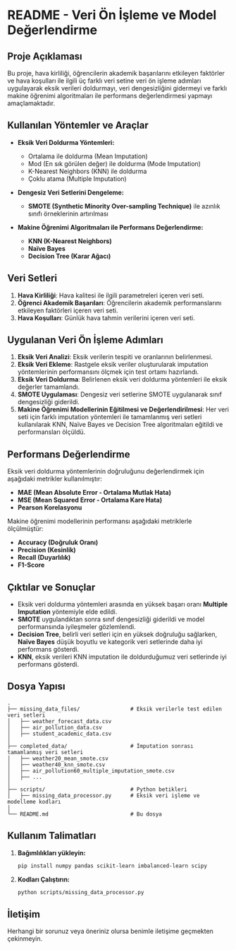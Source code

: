 # README - Veri Ön İşleme ve Model Değerlendirme

## Proje Açıklaması
Bu proje, hava kirliliği, öğrencilerin akademik başarılarını etkileyen faktörler ve hava koşulları ile ilgili üç farklı veri setine veri ön işleme adımları uygulayarak eksik verileri doldurmayı, veri dengesizliğini gidermeyi ve farklı makine öğrenimi algoritmaları ile performans değerlendirmesi yapmayı amaçlamaktadır.

## Kullanılan Yöntemler ve Araçlar
- **Eksik Veri Doldurma Yöntemleri:**
  - Ortalama ile doldurma (Mean Imputation)
  - Mod (En sık görülen değer) ile doldurma (Mode Imputation)
  - K-Nearest Neighbors (KNN) ile doldurma
  - Çoklu atama (Multiple Imputation)

- **Dengesiz Veri Setlerini Dengeleme:**
  - **SMOTE (Synthetic Minority Over-sampling Technique)** ile azınlık sınıfı örneklerinin artırılması

- **Makine Öğrenimi Algoritmaları ile Performans Değerlendirme:**
  - **KNN (K-Nearest Neighbors)**
  - **Naïve Bayes**
  - **Decision Tree (Karar Ağacı)**

## Veri Setleri
1. **Hava Kirliliği**: Hava kalitesi ile ilgili parametreleri içeren veri seti.
2. **Öğrenci Akademik Başarıları**: Öğrencilerin akademik performanslarını etkileyen faktörleri içeren veri seti.
3. **Hava Koşulları**: Günlük hava tahmin verilerini içeren veri seti.

## Uygulanan Veri Ön İşleme Adımları
1. **Eksik Veri Analizi**: Eksik verilerin tespiti ve oranlarının belirlenmesi.
2. **Eksik Veri Ekleme**: Rastgele eksik veriler oluşturularak imputation yöntemlerinin performansını ölçmek için test ortamı hazırlandı.
3. **Eksik Veri Doldurma**: Belirlenen eksik veri doldurma yöntemleri ile eksik değerler tamamlandı.
4. **SMOTE Uygulaması**: Dengesiz veri setlerine SMOTE uygulanarak sınıf dengesizliği giderildi.
5. **Makine Öğrenimi Modellerinin Eğitilmesi ve Değerlendirilmesi**: Her veri seti için farklı imputation yöntemleri ile tamamlanmış veri setleri kullanılarak KNN, Naïve Bayes ve Decision Tree algoritmaları eğitildi ve performansları ölçüldü.

## Performans Değerlendirme
Eksik veri doldurma yöntemlerinin doğruluğunu değerlendirmek için aşağıdaki metrikler kullanılmıştır:
- **MAE (Mean Absolute Error - Ortalama Mutlak Hata)**
- **MSE (Mean Squared Error - Ortalama Kare Hata)**
- **Pearson Korelasyonu**

Makine öğrenimi modellerinin performansı aşağıdaki metriklerle ölçülmüştür:
- **Accuracy (Doğruluk Oranı)**
- **Precision (Kesinlik)**
- **Recall (Duyarlılık)**
- **F1-Score**

## Çıktılar ve Sonuçlar
- Eksik veri doldurma yöntemleri arasında en yüksek başarı oranı **Multiple Imputation** yöntemiyle elde edildi.
- **SMOTE** uygulandıktan sonra sınıf dengesizliği giderildi ve model performansında iyileşmeler gözlemlendi.
- **Decision Tree**, belirli veri setleri için en yüksek doğruluğu sağlarken, **Naïve Bayes** düşük boyutlu ve kategorik veri setlerinde daha iyi performans gösterdi.
- **KNN**, eksik verileri KNN imputation ile doldurduğumuz veri setlerinde iyi performans gösterdi.

## Dosya Yapısı
```
.
├── missing_data_files/                # Eksik verilerle test edilen veri setleri
│   ├── weather_forecast_data.csv
│   ├── air_pollution_data.csv
│   ├── student_academic_data.csv
│
├── completed_data/                    # İmputation sonrası tamamlanmış veri setleri
│   ├── weather20_mean_smote.csv
│   ├── weather40_knn_smote.csv
│   ├── air_pollution60_multiple_imputation_smote.csv
│   ├── ...
│
├── scripts/                           # Python betikleri
│   ├── missing_data_processor.py      # Eksik veri işleme ve modelleme kodları
│
└── README.md                          # Bu dosya
```

## Kullanım Talimatları
1. **Bağımlılıkları yükleyin:**
   ```bash
   pip install numpy pandas scikit-learn imbalanced-learn scipy
   ```
2. **Kodları Çalıştırın:**
   ```bash
   python scripts/missing_data_processor.py
   ```

## İletişim
Herhangi bir sorunuz veya öneriniz olursa benimle iletişime geçmekten çekinmeyin.

